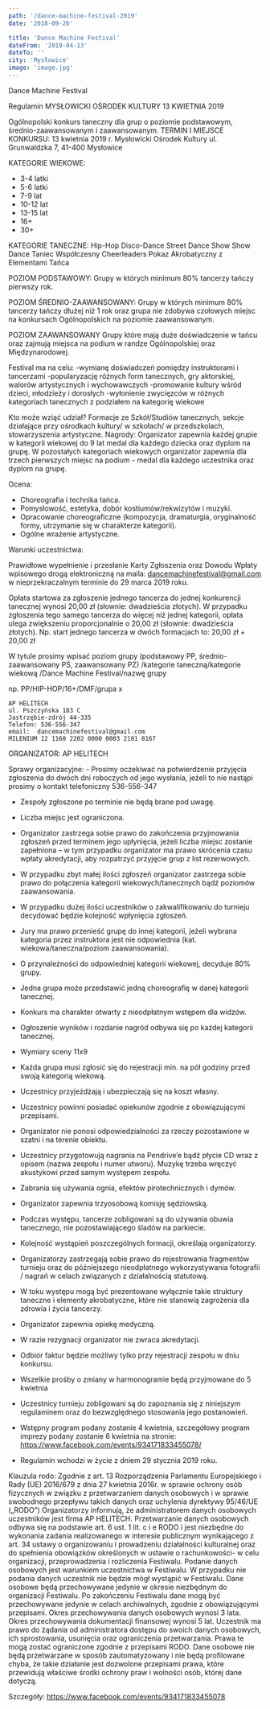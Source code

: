 ```yaml
---
path: '/dance-machine-festival-2019'
date: '2018-09-26'

title: 'Dance Machine Festival'
dateFrom: '2019-04-13'
dateTo: ''
city: 'Mysłowice'
image: 'image.jpg'
---
```

Dance Machine Festival

Regulamin
MYSŁOWICKI OŚRODEK KULTURY 13 KWIETNIA 2019

Ogólnopolski konkurs taneczny dla grup o poziomie podstawowym, średnio-zaawansowanym i zaawansowanym.
TERMIN I MIEJSCE KONKURSU:
13 kwietnia 2019 r. Mysłowicki Ośrodek Kultury ul. Grunwaldzka 7, 41-400 Mysłowice

KATEGORIE WIEKOWE:
- 3-4 latki
- 5-6 latki
- 7-9 lat
- 10-12 lat
- 13-15 lat
- 16+
- 30+

KATEGORIE TANECZNE:
Hip-Hop
Disco-Dance
Street Dance Show
Show Dance
Taniec Współczesny
Cheerleaders 
Pokaz Akrobatyczny z Elementami Tańca

POZIOM PODSTAWOWY:
Grupy w których minimum 80% tancerzy tańczy pierwszy rok.

POZIOM ŚREDNIO-ZAAWANSOWANY:
Grupy w których minimum 80% tancerzy tańczy dłużej niż 1 rok oraz grupa nie zdobywa czołowych miejsc na konkursach Ogólnopolskich na poziomie zaawansowanym.

POZIOM ZAAWANSOWANY
Grupy które mają duże doświadczenie w tańcu oraz zajmują miejsca na podium w randze Ogólnopolskiej oraz Międzynarodowej.

Festival ma na celu:
-wymianę doświadczeń pomiędzy instruktorami i tancerzami
-popularyzację różnych form tanecznych, gry aktorskiej, walorów artystycznych i wychowawczych
-promowanie kultury wśród dzieci, młodzieży i dorosłych
-wyłonienie zwycięzców w różnych kategoriach tanecznych z podziałem na kategorię wiekowe

Kto może wziąć udział?
Formacje ze Szkół/Studiów tanecznych, sekcje działające przy ośrodkach kultury/ w szkołach/ w przedszkolach, stowarzyszenia artystyczne.
Nagrody:
Organizator zapewnia każdej grupie w kategorii wiekowej do 9 lat medal dla każdego dziecka oraz dyplom na grupę.
W pozostałych kategoriach wiekowych organizator zapewnia dla trzech pierwszych miejsc na podium - medal dla każdego uczestnika oraz dyplom na grupę.

Ocena:
- Choreografia i technika tańca.
- Pomysłowość, estetyka, dobór kostiumów/rekwizytów i muzyki.
- Opracowanie choreograficzne (kompozycja, dramaturgia, oryginalność formy, utrzymanie się w charakterze kategorii).
- Ogólne wrażenie artystyczne.

Warunki uczestnictwa:

Prawidłowe wypełnienie i przesłanie Karty Zgłoszenia oraz Dowodu Wpłaty wpisowego drogą elektroniczną na maila: dancemachinefestival@gmail.com  w  nieprzekraczalnym terminie do 29 marca 2019 roku.

Opłata startowa za zgłoszenie jednego tancerza do jednej konkurencji tanecznej wynosi           20,00 zł (słownie: dwadzieścia złotych). W przypadku zgłoszenia tego samego tancerza do więcej niż jednej kategorii, opłata ulega zwiększeniu proporcjonalnie o 20,00 zł              (słownie: dwadzieścia złotych).									      Np. start jednego tancerza w dwóch formacjach to: 20,00 zł + 20,00 zł

 W tytule prosimy wpisać poziom grupy (podstawowy PP, średnio-zaawansowany PŚ, zaawansowany PZ) /kategorie taneczną/kategorie wiekową
/Dance Machine Festival/nazwę grupy

np. PP/HIP-HOP/16+/DMF/grupa x

	AP HELITECH
	ul. Pszczyńska 183 C 
	Jastrzębie-zdrój 44-335  
	Telefon: 536-556-347   
	email:  dancemachinefestival@gmail.com
	MILENIUM 12 1160 2202 0000 0003 2181 8167

ORGANIZATOR: 
AP HELITECH

Sprawy organizacyjne:
	- Prosimy oczekiwać na potwierdzenie przyjęcia zgłoszenia do dwóch dni roboczych od jego wysłania, jeżeli to nie nastąpi prosimy o kontakt telefoniczny 536-556-347 
- Zespoły zgłoszone po terminie nie będą brane pod uwagę. 
- Liczba miejsc jest ograniczona.
- Organizator zastrzega sobie prawo do zakończenia przyjmowania zgłoszeń przed terminem jego upłynięcia, jeżeli liczba miejsc zostanie zapełniona – w tym przypadku organizator ma prawo skrócenia czasu wpłaty akredytacji, aby rozpatrzyć przyjęcie grup z list rezerwowych.
- W przypadku zbyt małej ilości zgłoszeń organizator zastrzega sobie prawo do połączenia kategorii wiekowych/tanecznych bądź poziomów zaawansowania.
- W przypadku dużej ilości uczestników o zakwalifikowaniu do turnieju decydować będzie kolejność wpłynięcia zgłoszeń. 

- Jury ma prawo przenieść grupę do innej kategorii, jeżeli wybrana kategoria przez instruktora jest nie odpowiednia (kat. wiekowa/taneczna/poziom zaawansowania).
- O przynależności do odpowiedniej kategorii wiekowej, decyduje 80% grupy. 
- Jedna grupa może przedstawić jedną choreografię w danej kategorii tanecznej.
- Konkurs ma charakter otwarty z nieodpłatnym wstępem dla widzów.	
- Ogłoszenie wyników i rozdanie nagród odbywa się po każdej kategorii tanecznej.
- Wymiary sceny 11x9
- Każda grupa musi zgłosić się do rejestracji min. na pół godziny przed swoją kategorią wiekową.
- Uczestnicy przyjeżdżają i ubezpieczają się na koszt własny.
- Uczestnicy powinni posiadać opiekunów zgodnie z obowiązującymi przepisami.
- Organizator nie ponosi odpowiedzialności za rzeczy pozostawione w szatni i na terenie obiektu.
- Uczestnicy przygotowują nagrania na Pendrive’e bądź płycie CD wraz z opisem (nazwa zespołu i numer utworu). Muzykę trzeba wręczyć akustykowi przed samym występem zespołu. 
- Zabrania się używania ognia, efektów pirotechnicznych i dymów.
- Organizator zapewnia trzyosobową komisję sędziowską.
- Podczas występu, tancerze zobligowani są do używania obuwia tanecznego, nie pozostawiającego śladów na parkiecie.
- Kolejność wystąpień poszczególnych formacji, określają organizatorzy.
- Organizatorzy zastrzegają sobie prawo do rejestrowania fragmentów turnieju oraz do późniejszego nieodpłatnego wykorzystywania fotografii / nagrań w celach związanych z działalnością statutową.
- W toku występu mogą być prezentowane wyłącznie takie struktury taneczne i elementy akrobatyczne, które nie stanowią zagrożenia dla zdrowia i życia tancerzy.
- Organizator zapewnia opiekę medyczną.
- W razie rezygnacji organizator nie zwraca akredytacji.
- Odbiór faktur będzie możliwy tylko przy rejestracji zespołu w dniu konkursu.
- Wszelkie prośby o zmiany w harmonogramie będą przyjmowane do 5 kwietnia
- Uczestnicy turnieju zobligowani są do zapoznania się z niniejszym regulaminem oraz do bezwzględnego stosowania jego postanowień. 
- Wstępny program podany zostanie 4 kwietnia, szczegółowy program imprezy podany zostanie 6 kwietnia na stronie:
https://www.facebook.com/events/934171833455078/	
- Regulamin wchodzi w życie z dniem 29 stycznia 2019 roku.

Klauzula rodo:
Zgodnie z art. 13 Rozporządzenia Parlamentu Europejskiego i Rady (UE) 2016/679 z dnia 
27 kwietnia 2016r. w sprawie ochrony osób fizycznych w związku z przetwarzaniem danych osobowych i w sprawie swobodnego przepływu takich danych oraz uchylenia dyrektywy 95/46/UE („RODO”) Organizatorzy informują, że administratorem danych osobowych uczestników jest firma AP HELITECH.
Przetwarzanie danych osobowych odbywa się na podstawie art. 6 ust. 1 lit. c i e RODO i jest niezbędne do wykonania zadania realizowanego w interesie publicznym wynikającego z art. 34 ustawy o organizowaniu i prowadzeniu działalności kulturalnej oraz do spełnienia obowiązków określonych w ustawie o rachunkowości- w celu organizacji, przeprowadzenia i rozliczenia Festiwalu.
Podanie danych osobowych jest warunkiem uczestnictwa w Festiwalu. W przypadku nie podania danych uczestnik nie będzie mógł wystąpić w Festiwalu.
Dane osobowe będą przechowywane jedynie w okresie niezbędnym do organizacji Festiwalu. Po zakończeniu Festiwalu dane mogą być przechowywane jedynie w celach archiwalnych, zgodnie 
z obowiązującymi przepisami. Okres przechowywania danych osobowych wynosi 3 lata. Okres przechowywania dokumentacji finansowej wynosi 5 lat.
Uczestnik ma prawo do żądania od administratora dostępu do swoich danych osobowych, ich sprostowania, usunięcia oraz ograniczenia przetwarzania. Prawa te mogą zostać ograniczone zgodnie z przepisami RODO.
Dane osobowe nie będą przetwarzane w sposób zautomatyzowany i nie będą profilowane chyba, że takie działanie jest dozwolone przepisami prawa, które przewidują właściwe środki ochrony praw i wolności osób, której dane dotyczą.

Szczegóły:
https://www.facebook.com/events/934171833455078
